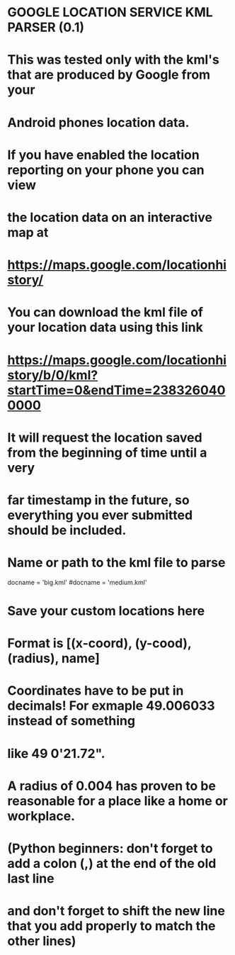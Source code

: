 # GOOGLE LOCATION SERVICE KML PARSER (0.1)


# This was tested only with the kml's that are produced by Google from your
# Android phones location data.
# If you have enabled the location reporting on your phone you can view
# the location data on an interactive map at
# https://maps.google.com/locationhistory/
#
# You can download the kml file of your location data using this link
# https://maps.google.com/locationhistory/b/0/kml?startTime=0&endTime=2383260400000
# It will request the location saved from the beginning of time until a very
# far timestamp in the future, so everything you ever submitted should be included.


# Name or path to the kml file to parse
docname = 'big.kml'
#docname = 'medium.kml'

# Save your custom locations here
# Format is [(x-coord), (y-cood), (radius), name]
# Coordinates have to be put in decimals! For exmaple 49.006033 instead of something
# like 49    0'21.72". 
# A radius of 0.004 has proven to be reasonable for a place like a home or workplace.
# (Python beginners: don't forget to add a colon (,) at the end of the old last line
# and don't forget to shift the new line that you add properly to match the other lines)
